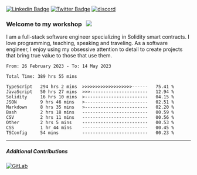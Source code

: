 [![Linkedin Badge](https://img.shields.io/badge/-LinkedIn-0e76a8?style=flat-square&logo=Linkedin&logoColor=white)](https://www.linkedin.com/in/jason-schwarz-75b91482/)
[![Twitter Badge](https://img.shields.io/badge/-Twitter-00acee?style=flat-square&logo=Twitter&logoColor=white)](https://twitter.com/passandscore)
[![discord](https://img.shields.io/badge/Discord-blue?logo=discord&logoColor=white)](https://discordapp.com/users/#3518)

### Welcome to my workshop &nbsp; ![](https://visitor-badge.glitch.me/badge?page_id=passandscore.passandscore)

I am a full-stack software engineer specializing in Solidity smart contracts. I love programming, teaching, speaking and traveling. As a software engineer, I enjoy using my obsessive attention to detail to create projects that bring true value to those that use them.

<!--START_SECTION:waka-->

```text
From: 26 February 2023 - To: 14 May 2023

Total Time: 389 hrs 55 mins

TypeScript   294 hrs 2 mins  >>>>>>>>>>>>>>>>>>>------   75.41 %
JavaScript   50 hrs 27 mins  >>>----------------------   12.94 %
Solidity     16 hrs 10 mins  >------------------------   04.15 %
JSON         9 hrs 46 mins   >------------------------   02.51 %
Markdown     8 hrs 35 mins   >------------------------   02.20 %
Bash         2 hrs 18 mins   -------------------------   00.59 %
CSV          2 hrs 11 mins   -------------------------   00.56 %
Other        2 hrs 5 mins    -------------------------   00.53 %
CSS          1 hr 44 mins    -------------------------   00.45 %
TSConfig     54 mins         -------------------------   00.23 %
```

<!--END_SECTION:waka-->

<hr/>

##### Additional Contributions

[![GitLab](https://img.shields.io/badge/GitLab-orange?logo=gitlab&logoColor=white)](https://gitlab.com/jason_schwarz)
